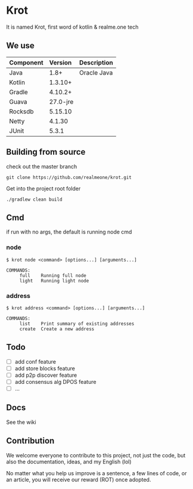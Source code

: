 # Krot

It is named Krot, first word of kotlin & realme.one tech

## We use

| Component | Version | Description |
|:------------|:-------------|:-------------|
| Java | 1.8+| Oracle Java |
| Kotlin | 1.3.10+ | |
| Gradle | 4.10.2+ | |
| Guava | 27.0-jre | |
| Rocksdb | 5.15.10 | |
| Netty | 4.1.30 | |
| JUnit | 5.3.1 | |

## Building from source

check out the master branch

```git
git clone https://github.com/realmeone/krot.git
```

Get into the project root folder
 
```shell
./gradlew clean build
```

## Cmd

if run with no args, the default is running node cmd

### node
```shell
$ krot node <command> [options...] [arguments...]
```
```shell
COMMANDS:
     full    Running full node
     light   Running light node
```

### address
```shell
$ krot address <command> [options...] [arguments...]
```
```shell
COMMANDS:
     list    Print summary of existing addresses
     create  Create a new address
```

## Todo
* [ ] add conf feature
* [ ] add store blocks feature
* [ ] add p2p discover feature
* [ ] add consensus alg DPOS feature 
* [ ] ...

## Docs

See the wiki

## Contribution

We welcome everyone to contribute to this project, not just the code, but also the documentation, ideas, and my English (lol)

No matter what you help us improve is a sentence, a few lines of code, or an article, you will receive our reward (ROT) once adopted.